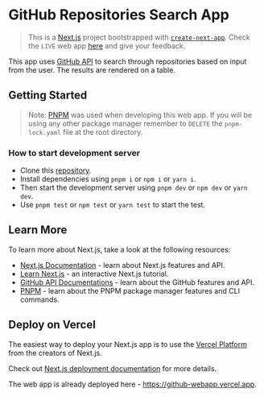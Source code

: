 # GitHub Repositories Search App

> This is a [Next.js](https://nextjs.org/) project bootstrapped with [`create-next-app`](https://github.com/vercel/next.js/tree/canary/packages/create-next-app).
> Check the `LIVE` web app [here](https://github-webapp.vercel.app/) and give your feedback.

This app uses [GitHub API](https://api.github.com/en/rest/reference/search#search-repositories) to search through repositories based on input from the user. The results are rendered on a table.

## Getting Started

> Note: [PNPM](https://pnpm.io) was used when developing this web app.
> If you will be using any other package manager remember to `DELETE` the `pnpm-lock.yaml` file at the root directory.

### How to start development server

- Clone this [repository](https://github.com/irabeny89/github-webapp).
- Install dependencies using `pnpm i` or `npm i` or `yarn i`.
- Then start the development server using `pnpm dev` or `npm dev` or `yarn dev`.
- Use `pnpm test` or `npm test` or `yarn test` to start the test.

## Learn More

To learn more about Next.js, take a look at the following resources:

- [Next.js Documentation](https://nextjs.org/docs) - learn about Next.js features and API.
- [Learn Next.js](https://nextjs.org/learn) - an interactive Next.js tutorial.
- [GitHub API Documentations](https://api.github.com) - learn about the GitHub features and API.
- [PNPM](https://pnpm.io) - learn about the PNPM package manager features and CLI commands.

## Deploy on Vercel

The easiest way to deploy your Next.js app is to use the [Vercel Platform](https://vercel.com/new?utm_medium=default-template&filter=next.js&utm_source=create-next-app&utm_campaign=create-next-app-readme) from the creators of Next.js.

Check out [Next.js deployment documentation](https://nextjs.org/docs/deployment) for more details.

The web app is already deployed here - https://github-webapp.vercel.app.
